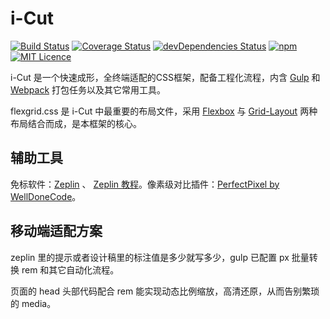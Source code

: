 ﻿i-Cut
===========================

[![Build Status](https://travis-ci.org/zhenbinjing/i-Cut.svg?branch=master)](https://travis-ci.org/zhenbinjing/i-Cut)
[![Coverage Status](https://coveralls.io/repos/github/zhenbinjing/i-Cut/badge.svg?branch=master)](https://coveralls.io/github/zhenbinjing/i-Cut?branch=master)
[![devDependencies Status](https://david-dm.org/zhenbinjing/i-Cut/dev-status.svg)](https://david-dm.org/zhenbinjing/i-Cut?type=dev)
[![npm](https://img.shields.io/npm/v/i-cut.svg)](https://www.npmjs.com/package/i-cut)
[![MIT Licence](https://img.shields.io/npm/l/i-cut.svg)](https://opensource.org/licenses/mit-license.php)

i-Cut 是一个快速成形，全终端适配的CSS框架，配备工程化流程，内含 [Gulp](https://github.com/gulpjs/gulp) 和 [Webpack](https://github.com/webpack/webpack) 打包任务以及其它常用工具。

flexgrid.css 是 i-Cut 中最重要的布局文件，采用 [Flexbox](https://developer.mozilla.org/zh-CN/docs/Web/CSS/flex) 与 [Grid-Layout](https://developer.mozilla.org/zh-CN/docs/Web/CSS/grid) 两种布局结合而成，是本框架的核心。

## 辅助工具

免标软件：[Zeplin](https://zeplin.io/) 、 [Zeplin 教程](http://blog.163.com/zbj_jbz/blog/static/212615164201692210316119/)。像素级对比插件：[PerfectPixel by WellDoneCode](https://chrome.google.com/webstore/detail/perfectpixel-by-welldonec/dkaagdgjmgdmbnecmcefdhjekcoceebi?utm_source=chrome-app-launcher-info-dialog)。

## 移动端适配方案

zeplin 里的提示或者设计稿里的标注值是多少就写多少，gulp 已配置 px 批量转换 rem 和其它自动化流程。

页面的 head 头部代码配合 rem 能实现动态比例缩放，高清还原，从而告别繁琐的 media。